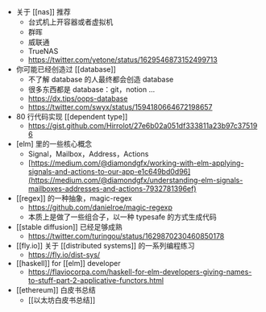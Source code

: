 - 关于 [[nas]] 推荐
	- 台式机上开容器或者虚拟机
	- 群晖
	- 威联通
	- TrueNAS
	- https://twitter.com/yetone/status/1629546873152499713
- 你可能已经创造过 [[database]]
	- 不了解 database 的人最终都会创造 database
	- 很多东西都是 database：git，notion ...
	- https://dx.tips/oops-database
	- https://twitter.com/swyx/status/1594180664672198657
- 80 行代码实现 [[dependent type]]
	- https://gist.github.com/Hirrolot/27e6b02a051df333811a23b97c375196
- [elm] 里的一些核心概念
	- Signal，Mailbox，Address，Actions
	- [https://medium.com/@diamondgfx/working-with-elm-applying-signals-and-actions-to-our-app-e1c649bd0d96](https://medium.com/@diamondgfx/understanding-elm-signals-mailboxes-addresses-and-actions-7932781396ef)
- [[regex]] 的一种抽象，magic-regex
	- https://github.com/danielroe/magic-regexp
	- 本质上是做了一些组合子，以一种 typesafe 的方式生成代码
- [[stable diffusion]] 已经足够成熟
	- https://twitter.com/turingou/status/1629870230460850178
- [[fly.io]] 关于 [[distributed systems]] 的一系列编程练习
	- https://fly.io/dist-sys/
- [[haskell]] for [[elm]] developer
	- https://flaviocorpa.com/haskell-for-elm-developers-giving-names-to-stuff-part-2-applicative-functors.html
- [[ethereum]] 白皮书总结
	- [[以太坊白皮书总结]]